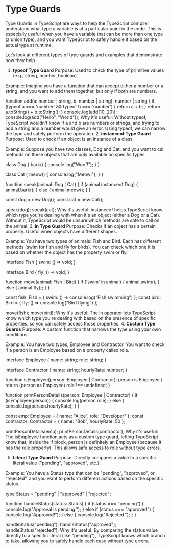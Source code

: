 # Type Guards
Type Guards in TypeScript are ways to help the TypeScript compiler understand what type a variable is at a particular point in the code. This is especially useful when you have a variable that can be more than one type (a union type), and you want TypeScript to safely handle it based on the actual type at runtime.

Let’s look at different types of type guards and examples that demonstrate how they help.


1. **typeof Type Guard**
Purpose: Used to check the type of primitive values (e.g., string, number, boolean).

Example:
Imagine you have a function that can accept either a number or a string, and you want to add them together, but only if both are numbers.

function add(a: number | string, b: number | string): number | string {
  if (typeof a === 'number' && typeof b === 'number') {
    return a + b; 
  }
  return a.toString() + b.toString(); 
}
console.log(add(10, 20));  
console.log(add("Hello", "World")); 
Why it's useful: Without typeof, TypeScript wouldn't know if a and b are numbers or strings, and trying to add a string and a number would give an error. Using typeof, we can narrow the type and safely perform the operation.
2. **instanceof Type Guard**
Purpose: Used to check if an object is an instance of a class.

Example:
Suppose you have two classes, Dog and Cat, and you want to call methods on these objects that are only available on specific types.

class Dog {
  bark() { console.log("Woof!"); }
}

class Cat {
  meow() { console.log("Meow!"); }
}

function speak(animal: Dog | Cat) {
  if (animal instanceof Dog) {
    animal.bark(); 
  } else {
    animal.meow(); 
  }
}

const dog = new Dog();
const cat = new Cat();

speak(dog); 
speak(cat); 
Why it's useful: instanceof helps TypeScript know which type you're dealing with when it's an object (either a Dog or a Cat). Without it, TypeScript would be unsure which methods are safe to call on the animal.
3. **in Type Guard**
Purpose: Checks if an object has a certain property. Useful when objects have different shapes.

Example:
You have two types of animals: Fish and Bird. Each has different methods (swim for fish and fly for birds). You can check which one it is based on whether the object has the property swim or fly.

interface Fish {
  swim: () => void;
}

interface Bird {
  fly: () => void;
}

function move(animal: Fish | Bird) {
  if ('swim' in animal) {
    animal.swim(); 
  } else {
    animal.fly(); 
  }
}

const fish: Fish = { swim: () => console.log("Fish swimming") };
const bird: Bird = { fly: () => console.log("Bird flying") };

move(fish); 
move(bird); 
Why it's useful: The in operator lets TypeScript know which type you're dealing with based on the presence of specific properties, so you can safely access those properties.
4. **Custom Type Guards**
Purpose: A custom function that narrows the type using your own conditions.

Example:
You have two types, Employee and Contractor. You want to check if a person is an Employee based on a property called role.

interface Employee {
  name: string;
  role: string;
}

interface Contractor {
  name: string;
  hourlyRate: number;
}

function isEmployee(person: Employee | Contractor): person is Employee {
  return (person as Employee).role !== undefined;
}

function printPersonDetails(person: Employee | Contractor) {
  if (isEmployee(person)) {
    console.log(person.role); 
  } else {
    console.log(person.hourlyRate); 
  }
}

const emp: Employee = { name: "Alice", role: "Developer" };
const contractor: Contractor = { name: "Bob", hourlyRate: 50 };

printPersonDetails(emp); 
printPersonDetails(contractor); 
Why it's useful: The isEmployee function acts as a custom type guard, letting TypeScript know that, inside the if block, person is definitely an Employee (because it has the role property). This allows safe access to role without type errors.

5. **Literal Type Guard**
Purpose: Directly compares a value to a specific literal value ("pending", "approved", etc.).

Example:
You have a Status type that can be "pending", "approved", or "rejected", and you want to perform different actions based on the specific status.

type Status = "pending" | "approved" | "rejected";

function handleStatus(status: Status) {
  if (status === "pending") {
    console.log("Approval is pending.");
  } else if (status === "approved") {
    console.log("Approved!");
  } else {
    console.log("Rejected.");
  }
}

handleStatus("pending"); 
handleStatus("approved"); 
handleStatus("rejected"); 
Why it's useful: By comparing the status value directly to a specific literal (like "pending"), TypeScript knows which branch to take, allowing you to safely handle each case without type errors.

